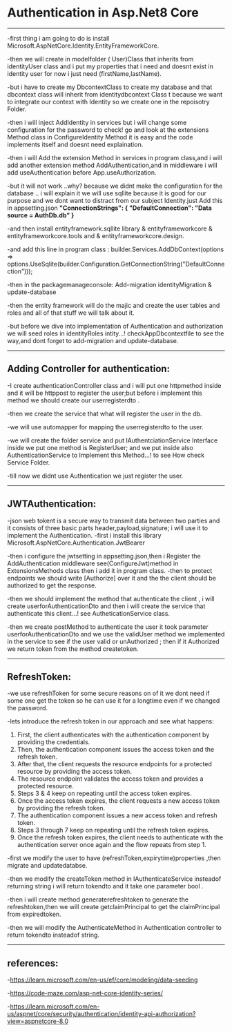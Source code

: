 <h1><b>Authentication in Asp.Net8 Core</b></h1>
<hr/>

  
-first thing i am going to do is install	Microsoft.AspNetCore.Identity.EntityFrameworkCore.

-then we will create in modelfolder ( User)Class that inherits from identityUser class and i put my properties that i need and doesnt exist in identity user for now i just need (firstName,lastName).

-but i have to create my DbcontextClass to create my database
and that dbcontext class will inherit from identitydbcontext Class t because we want to integrate our context with Identity so we create one in the repoisotry Folder.

-then i will inject AddIdentity in services but i will change some configuration for the password to check! go and look at the extensions Method class in ConfigureIdentity Method it is easy and the code implements itself and doesnt need explaination.

-then i will Add the extension Method in services in program class,and i will add another extension method AddAuthentication,and in middleware i will add useAuthentication before App.useAuthorization.

-but it will not work ..why? because we didnt make the configuration for the database .. i will explain it we will use sqllite because it is good for our purpose and we dont want to distract from our subject Identity.just Add this in appsetting.json
 <b>"ConnectionStrings": {
  "DefaultConnection": "Data source = AuthDb.db"
}</b>

-and then install entityframework.sqllite library & entityframeworkcore & entityframeworkcore.tools and & entityframeworkcore.design.

-and add this line in program class :
builder.Services.AddDbContext<AppDbContext>(options => options.UseSqlite(builder.Configuration.GetConnectionString("DefaultConnection")));

-then in the packagemanageconsole:
Add-migration identityMigration   & update-database 

-then the entity framework will do the majic and create the user tables and roles and all of that stuff we will talk about it.

-but before we dive into implementation of Authentication and authorization we will seed roles in identityRoles intity...! checkAppDbcontextfile to see the way,and dont forget to add-migration and update-database.


<hr/>
<h2>Adding Controller for authentication:</h2>

-I create authenticationController class and i will put one httpmethod inside and it will be httppost to register the user;but before i implement this method we should create our userregisterdto .

-then we create the service that what will register the user in the db.

-we will use automapper for mapping the userregisterdto to the user.

-we will create the folder service and put IAuthentciationService Interface inside we put one method is RegisterUser; and we put inside also AuthenticationService to Implement this Method...! to see How check Service Folder.

-till now we didnt use Authentication we just register the user.

<hr/>
<h2>JWTAuthentication:</h2>

-json web tokent is a secure way to transmit data between two parties and it consists of three basic parts header,payload,signature; i will use it to implement the Authentication.
-first i install this library Microsoft.AspNetCore.Authentication.JwtBearer

-then i configure the jwtsetting in appsetting.json,then i Register the AddAuthentication middleware see(ConfigureJwt)method in ExtensionsMethods class then i add it in program class.
-then to protect endpoints we should write [Authorize] over it  and the the client should be authorized to get the response.

-then we should implement the method that authenticate the client , i will create userforAuthenticationDto and then i will create the service that authenticate this client...! see AutheticationService class.

-then we create postMethod to authenticate the user it took parameter userforAuthenticationDto and we use the validUser method we implemented in the service to see if the user valid or unAuthorized ; then if it Authorized we return token from the method createtoken.
<hr/>

<h2>RefreshToken:</h2>

-we use refreshToken for some secure reasons on of it we dont need if some one get the token so he can use it for a longtime
even if we changed the password.

-lets introduce the refresh token in our approach and see what happens:
	
1. First, the client authenticates with the authentication component by 
providing the credentials.
2. Then, the authentication component issues the access token and 
the refresh token.
3. After that, the client requests the resource endpoints for a protected 
resource by providing the access token.
4. The resource endpoint validates the access token and provides a 
protected resource.
5. Steps 3 & 4 keep on repeating until the access token expires.
6. Once the access token expires, the client requests a new access 
token by providing the refresh token.
7. The authentication component issues a new access token and 
refresh token.
8. Steps 3 through 7 keep on repeating until the refresh token expires.
9. Once the refresh token expires, the client needs to authenticate 
with the authentication server once again and the flow repeats from 
step 1.

-first we modify the user to have (refreshToken,expirytime)properties ,then migrate and updatedatabse.

-then we modify the createToken method in IAuthenticateService insteadof returning string i will return tokendto and it take one parameter bool .

-then i will create method generaterefreshtoken to generate the refreshtoken,then we will create getclaimPrincipal to get the claimPrincipal from expiredtoken.

-then we will modify the AuthenticateMethod in Authentication controller to return tokendto insteadof string.

<hr/>

<h2>references:</h2>

-https://learn.microsoft.com/en-us/ef/core/modeling/data-seeding

-https://code-maze.com/asp-net-core-identity-series/

-https://learn.microsoft.com/en-us/aspnet/core/security/authentication/identity-api-authorization?view=aspnetcore-8.0
